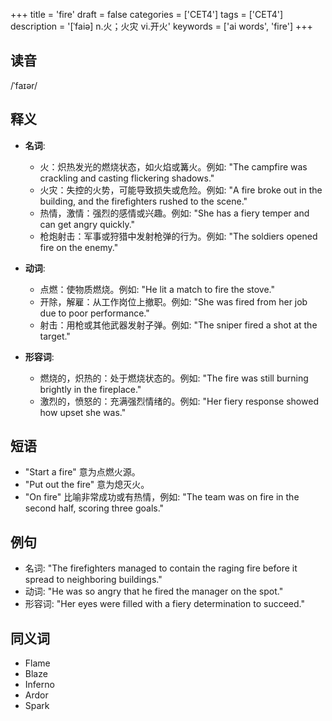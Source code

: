 +++
title = 'fire'
draft = false
categories = ['CET4']
tags = ['CET4']
description = '[ˈfaiə] n.火；火灾 vi.开火'
keywords = ['ai words', 'fire']
+++

## 读音
/ˈfaɪər/

## 释义
- **名词**:
  - 火：炽热发光的燃烧状态，如火焰或篝火。例如: "The campfire was crackling and casting flickering shadows."
  - 火灾：失控的火势，可能导致损失或危险。例如: "A fire broke out in the building, and the firefighters rushed to the scene."
  - 热情，激情：强烈的感情或兴趣。例如: "She has a fiery temper and can get angry quickly."
  - 枪炮射击：军事或狩猎中发射枪弹的行为。例如: "The soldiers opened fire on the enemy."

- **动词**:
  - 点燃：使物质燃烧。例如: "He lit a match to fire the stove."
  - 开除，解雇：从工作岗位上撤职。例如: "She was fired from her job due to poor performance."
  - 射击：用枪或其他武器发射子弹。例如: "The sniper fired a shot at the target."

- **形容词**:
  - 燃烧的，炽热的：处于燃烧状态的。例如: "The fire was still burning brightly in the fireplace."
  - 激烈的，愤怒的：充满强烈情绪的。例如: "Her fiery response showed how upset she was."

## 短语
- "Start a fire" 意为点燃火源。
- "Put out the fire" 意为熄灭火。
- "On fire" 比喻非常成功或有热情，例如: "The team was on fire in the second half, scoring three goals."

## 例句
- 名词: "The firefighters managed to contain the raging fire before it spread to neighboring buildings."
- 动词: "He was so angry that he fired the manager on the spot."
- 形容词: "Her eyes were filled with a fiery determination to succeed."

## 同义词
- Flame
- Blaze
- Inferno
- Ardor
- Spark

